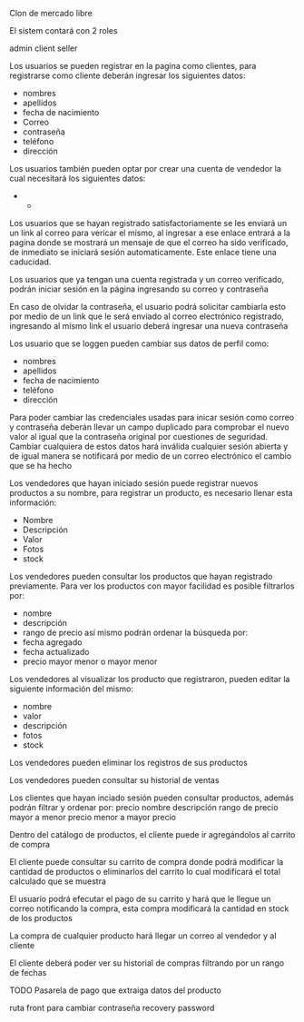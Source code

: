 Clon de mercado libre

El sistem contará con 2 roles

admin
client
seller

Los usuarios se pueden registrar en la pagina como clientes, para registrarse como cliente deberán ingresar los siguientes datos:

- nombres
- apellidos
- fecha de nacimiento
- Correo
- contraseña
- teléfono
- dirección

Los usuarios también pueden optar por crear una cuenta de vendedor la cual necesitará los siguientes datos:

- -

Los usuarios que se hayan registrado satisfactoriamente se les enviará un un link al correo para vericar el mismo, al ingresar a ese enlace entrará a la pagina donde se mostrará un mensaje de que el correo ha sido verificado, de inmediato se iniciará sesión automaticamente.
Este enlace tiene una caducidad.

Los usuarios que ya tengan una cuenta registrada y un correo verificado, podrán iniciar sesión en la página ingresando su correo y contraseña

En caso de olvidar la contraseña, el usuario podrá solicitar cambiarla esto por medio de un link que le será enviado al correo electrónico registrado, ingresando al mismo link el usuario deberá ingresar una nueva contraseña

Los usuario que se loggen pueden cambiar sus datos de perfil como:

- nombres
- apellidos
- fecha de nacimiento
- teléfono
- dirección

Para poder cambiar las credenciales usadas para inicar sesión como correo y contraseña deberán llevar un campo duplicado para comprobar el nuevo valor al igual que la contraseña original por cuestiones de seguridad.
Cambiar cualquiera de estos datos hará inválida cualquier sesión abierta y de igual manera se notificará por medio de un correo electrónico el cambio que se ha hecho

Los vendedores que hayan iniciado sesión puede registrar nuevos productos a su nombre, para registrar un producto, es necesario llenar esta información:

- Nombre
- Descripción
- Valor
- Fotos
- stock

Los vendedores pueden consultar los productos que hayan registrado previamente. Para ver los productos con mayor facilidad es posible filtrarlos por:

- nombre
- descripción
- rango de precio
  así mismo podrán ordenar la búsqueda por:
- fecha agregado
- fecha actualizado
- precio mayor menor o mayor menor

Los vendedores al visualizar los producto que registraron, pueden editar la siguiente información del mismo:

- nombre
- valor
- descripción
- fotos
- stock

Los vendedores pueden eliminar los registros de sus productos

Los vendedores pueden consultar su historial de ventas

Los clientes que hayan inciado sesión pueden consultar productos, además podrán filtrar y ordenar por:
precio
nombre
descripción
rango de precio
mayor a menor precio
menor a mayor precio

Dentro del catálogo de productos, el cliente puede ir agregándolos al carrito de compra

El cliente puede consultar su carrito de compra donde podrá modificar la cantidad de productos o eliminarlos del carrito
lo cual modificará el total calculado que se muestra

El usuario podrá efecutar el pago de su carrito y hará que le llegue un correo notificando la compra, esta compra modificará la cantidad en stock de los productos

La compra de cualquier producto hará llegar un correo al vendedor y al cliente

El cliente deberá poder ver su historial de compras filtrando por un rango de fechas

TODO
Pasarela de pago que extraiga datos del producto

ruta front para cambiar contraseña recovery password
